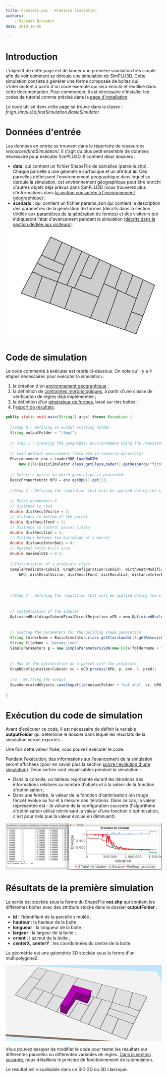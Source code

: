 ```yaml
---
title: Premiers pas - Première simulation
authors:
    - Mickaël Brasebin
date: 2018-10-26

---
```


# Introduction

L'objectif de cette page est de lancer une première simulation très simple afin de voir comment se déroule une simulation de SimPLU3D. Cette simulation consiste à générer une forme composée de boîtes qui s'intersectent à partir d'un code exemple qui sera enrichi et réutilisé dans cette documentation. Pour commencer, il est nécessaire  d'installer les codes de tutoriel comme précisé dans la [page d'installation](installation.md).

Le code utilisé dans cette page se trouve dans la classe :  *fr.ign.simplu3d.firstSimulation.BasicSimulator*.

# Données d'entrée

Les données en entrée se trouvent dans le répertoire de ressources *resources/firstSimulation/*. Il s'agit du plus petit ensemble de données nécessaire pour exécuter SimPLU3D. Il contient deux dossiers :

* **data**: qui contient un fichier ShapeFile de parcelles (parcelle.shp). Chaque parcelle a une géométrie surfacique et un attribut **id**. Ces parcelles définissent l'environnement géographique dans lequel se déroule la simulation, cet environnement géographique peut être enrichi d'autres objets déjà prévus dans SimPLU3D (vous trouverez plus d'informations dans [la section consacrée à l'environnement géographique](../envgeo/intro.md)) ;
* **scenario** : qui contient un fichier params.json qui contient la description des paramètres de la génération de formes (décrits dans la section dédiée aux [paramètres de la génération de formes](../generator/custom-generator.md)) et des visiteurs qui indiqueront l'état d'avancement pendant la simulation ([décrits dans la section dédiée aux visiteurs](../visitor/intro.md)).

![Carte des données en entrée](img/data-in-simu0.png)


# Code de simulation

Le code commenté à exécuter est repris ci-dessous. On note qu'il y a 4 étapes nécessaires pour exécuter la simulation :

1. la création d'un [environnement géographique](../envgeo/intro.md) ;
2. la définition de [contraintes morphologiques](../rules/intro.md), à partir d'une classe de vérification de règles déjà implémentée ;
3. la définition d'un [générateur de formes](../generator/intro.md), basé sur des boites ;
4. l'[export de résultats](../export.md).

```Java
public static void main(String[] args) throws Exception {

  //Step 0 ; Defining an output existing folder
  String outputFolder = "/tmp/";

  // Step 1 : Creating the geographic environnement using the repository that contains the data

  // Load default environment (data are in resource directory)
  Environnement env = LoaderSHP.loadNoDTM(
      new File(BasicSimulator.class.getClassLoader().getResource("firstSimulation/data/").getPath()));

  // Select a parcel on which generation is proceeded
  BasicPropertyUnit bPU = env.getBpU().get(2);

  //Step 2 : Defining the regulation that will be applied during the simulation

  // Rules parameters.8
  // Distance to road
  double distReculVoirie = 2;
  // Distance to bottom of the parcel
  double distReculFond = 3;
  // Distance to lateral parcel limits
  double distReculLat = 4;
  // Distance between two buildings of a parcel
  double distanceInterBati = 0;
  // Maximal ratio built area
  double maximalCES = 0.5;

  //Instanciation of a predicate class
  SamplePredicate<Cuboid, GraphConfiguration<Cuboid>, BirthDeathModification<Cuboid>> pred = new SamplePredicate<>(
      bPU, distReculVoirie, distReculFond, distReculLat, distanceInterBati, maximalCES);



  //Step 3 : Defining the regulation that will be applied during the simulation


  // Instantiation of the sampler
  OptimisedBuildingsCuboidFinalDirectRejection oCB = new OptimisedBuildingsCuboidFinalDirectRejection();


  // Loading the parameters for the building shape generation
  String folderName = BasicSimulator.class.getClassLoader().getResource("firstSimulation/scenario/").getPath();
  String fileName = "params.json";
  SimpluParameters p = new SimpluParametersJSON(new File(folderName + fileName));


  // Run of the optimisation on a parcel with the predicate
  GraphConfiguration<Cuboid> cc = oCB.process(bPU, p, env, 1, pred);

  //4 - Writting the output
  SaveGeneratedObjects.saveShapefile(outputFolder + "out.shp", cc, bPU.getId(), 0);

}
```
# Exécution du code de simulation

Avant d'exécuter ce code, il est nécessaire de définir la variable **outputFolder** qui détermine le dossier dans lequel les résultats de la simulation seront exportés.

Une fois cette valeur fixée, vous pouvez exécuter le code.

Pendant l'exécution, des informations sur l'avancement de la simulation seront affichées (pour en savoir plus la section [suivre l'évolution d'une simulation](../visitor/intro.md)).
Deux sorties sont visualisables pendant la simulation :
- Dans la console, un tableau représente durant les itérations des informations relatives au nombre d'objets et à la valeur de la fonction d'optimisation ;
- Dans une fenêtre, la valeur de la fonction d'optimisation (en rouge foncé) évolue au fur et à mesure des itérations. Dans ce cas, la valeur représentée est - le volume de la configuration courante (l'algorithme d'optimisation utilisé minimisant la valeur d'une fonction d'optimisation, c'est pour cela que la valeur évolue en diminuant).


![Image des visiteurs pendant la simulation](img/duringsimulation.png)

# Résultats de la première simulation

La sortie est stockée sous la forme du ShapeFile **out.shp** qui contient les différentes boites avec des attributs stocké dans le dossier  **outputFolder** :

- **id** : l'identifiant de la parcelle simulée ;
- **hauteur** : la hauteur de la boite ;
- **longueur** : la longueur de la boite ;
- **largeur** : la largeur de la boite ;
- **orient** : l'azimut de la boite ;
- **centerX**, **centerY** : les coordonnées du centre de la boite.

La géométrie est une géométrie 3D stockée sous la forme d'un multipolygoneZ.

![Image présentant le résultat d'une simulation](img/results-simu-0.png)

Vous pouvez essayer de modifier le code pour tester les résultats sur différentes parcelles ou différentes variables de règles. [Dans la section suivante](../principe/intro.md), nous détaillons le principe de fonctionnement de la simulation.

Le résultat est visualisable dans un SIG 2D ou 3D classique.
